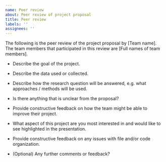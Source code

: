 ```yaml
---
name: Peer review
about: Peer review of project proposal
title: Peer review
labels: ''
assignees: ''
---
```


The following is the peer review of the project proposal by [Team name]. The team members that participated in this review are [Full names of team members].

- Describe the goal of the project.



- Describe the data used or collected.



- Describe how the research question will be answered, e.g. what approaches / methods will be used.



- Is there anything that is unclear from the proposal?



- Provide constructive feedback on how the team might be able to improve their project.



- What aspect of this project are you most interested in and would like to see highlighted in the presentation.



- Provide constructive feedback on any issues with file and/or code organization.



- (Optional) Any further comments or feedback?


